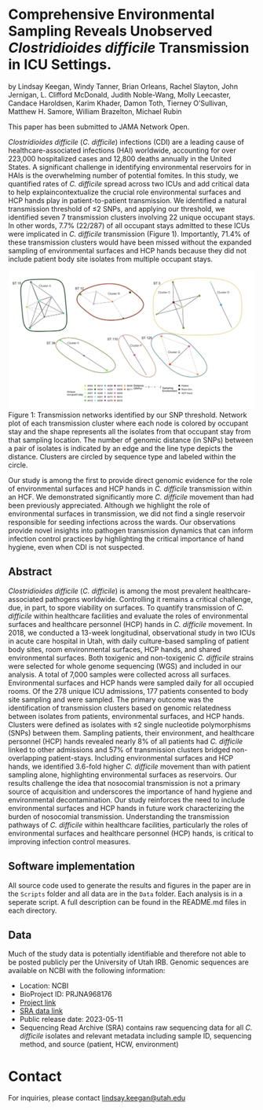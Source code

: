 # Comprehensive Environmental Sampling Reveals Unobserved *Clostridioides difficile* Transmission in ICU Settings.

by Lindsay Keegan, Windy Tanner, Brian Orleans, Rachel Slayton, John Jernigan, L. Clifford McDonald, Judith Noble-Wang, Molly Leecaster, Candace Haroldsen, Karim Khader, Damon Toth, Tierney O’Sullivan, Matthew H. Samore, William Brazelton, Michael Rubin

This paper has been submitted to JAMA Network Open. 

*Clostridioides difficile* (*C. difficile*) infections (CDI) are a leading cause of healthcare-associated infections (HAI) worldwide, accounting for over 223,000 hospitalized cases and 12,800 deaths annually in the United States. A significant challenge in identifying environmental reservoirs for in HAIs is the overwhelming number of potential fomites. In this study, we quantified rates of *C. difficile* spread across two ICUs and add critical data to help explaincontextualize the crucial role environmental surfaces and HCP hands play in patient-to-patient transmission. We identified a natural transmission threshold of ≤2 SNPs, and applying our threshold, we identified seven 7 transmission clusters involving 22 unique occupant stays. In other words, 7.7% (22/287) of all occupant stays admitted to these ICUs were implicated in *C. difficile* transmission (Figure 1). Importantly, 71.4% of these transmission clusters would have been missed without the expanded sampling of environmental surfaces and HCP hands because they did not include patient body site isolates from multiple occupant stays.

![](figures/CdiffFigure1.png)
Figure 1: Transmission networks identified by our SNP threshold. Network plot of each transmission cluster where each node is colored by occupant stay and the shape represents all the isolates from that occupant stay from that sampling location. The number of genomic distance (in SNPs) between a pair of isolates is indicated by an edge and the line type depicts the distance. Clusters are circled by sequence type and labeled within the circle.


Our study is among the first to provide direct genomic evidence for the role of environmental surfaces and HCP hands in *C. difficile* transmission within an HCF. We demonstrated significantly more *C. difficile* movement than had been previously appreciated. Although we highlight the role of environmental surfaces in transmission, we did not find a single reservoir responsible for seeding infections across the wards. Our observations provide novel insights into pathogen transmission dynamics that can inform infection control practices by highlighting the critical importance of hand hygiene, even when CDI is not suspected. 

## Abstract
*Clostridioides difficile* (*C. difficile*) is among the most prevalent healthcare-associated pathogens worldwide. Controlling it remains a critical challenge, due, in part, to spore viability on surfaces. To quantify transmission of *C. difficile* within healthcare facilities and evaluate the roles of environmental surfaces and healthcare personnel (HCP) hands in *C. difficile* movement. In 2018, we conducted a 13-week longitudinal, observational study in two ICUs in acute care hospital in Utah, with daily culture-based sampling of patient body sites, room environmental surfaces, HCP hands, and shared environmental surfaces. Both toxigenic and non-toxigenic *C. difficile* strains were selected for whole genome sequencing (WGS) and included in our analysis. A total of 7,000 samples were collected across all surfaces. Environmental surfaces and HCP hands were sampled daily for all occupied rooms. Of the 278 unique ICU admissions, 177 patients consented to body site sampling and were sampled. The primary outcome was the identification of transmission clusters based on genomic relatedness between isolates from patients, environmental surfaces, and HCP hands. Clusters were defined as isolates with ≤2 single nucleotide polymorphisms (SNPs) between them. Sampling patients, their environment, and healthcare personnel (HCP) hands revealed nearly 8% of all patients had *C. difficile* linked to other admissions and 57% of transmission clusters bridged non-overlapping patient-stays. Including environmental surfaces and HCP hands, we identified 3.6-fold higher *C. difficile* movement than with patient sampling alone, highlighting environmental surfaces as reservoirs. Our results challenge the idea that nosocomial transmission is not a primary source of acquisition and underscores the importance of hand hygiene and environmental decontamination. Our study reinforces the need to include environmental surfaces and HCP hands in future work characterizing the burden of nosocomial transmission. Understanding the transmission pathways of *C. difficile* within healthcare facilities, particularly the roles of environmental surfaces and healthcare personnel (HCP) hands, is critical to improving infection control measures.

## Software implementation

All source code used to generate the results and figures in the paper are in the `Scripts` folder and all data are in the `Data` folder. Each analysis is in a seperate script. A full description can be found in the README.md files in each directory.

## Data

Much of the study data is potentially identifiable and therefore not able to be posted publicly per the University of Utah IRB. Genomic sequences are available on NCBI with the following information: 
* Location: NCBI
* BioProject ID: PRJNA968176
* [Project link](http://www.ncbi.nlm.nih.gov/bioproject/968176)
* [SRA data link](https://www.ncbi.nlm.nih.gov/sra/PRJNA968176)
* Public release date: 2023-05-11
* Sequencing Read Archive (SRA) contains raw sequencing data for all *C. difficile* isolates and relevant metadata including sample ID, sequencing method, and source (patient, HCW, environment)

# Contact
For inquiries, please contact lindsay.keegan@utah.edu





